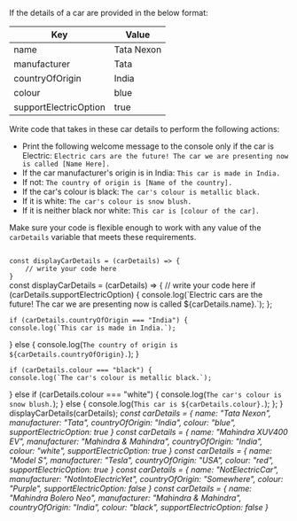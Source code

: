 If the details of a car are provided in the below format:

|Key | Value |
|--|--|
|name |Tata Nexon |
|manufacturer |Tata |
|countryOfOrigin | India |
|colour | blue|
|supportElectricOption| true|

Write code that takes in these car details to perform the following actions:

* Print the following welcome message to the console only if the car is Electric:
`Electric cars are the future! The car we are presenting now is called [Name Here].`
* If the car manufacturer's origin is in India: `This car is made in India.`
* If not: `The country of origin is [Name of the country].`
* If the car's colour is black: `The car's colour is metallic black.`
* If it is white: `The car's colour is snow blush.`
* If it is neither black nor white: `This car is [colour of the car].`

Make sure your code is flexible enough to work with any value of the `carDetails` variable that meets these requirements.

<codeblock language="javascript" type="exercise" testMode="multipleInput">
<code>
const displayCarDetails = (carDetails) => {
	// write your code here
}
</code>

<solution>
const displayCarDetails = (carDetails) => {
	// write your code here
	if (carDetails.supportElectricOption) {
    console.log(`Electric cars are the future! The car we are presenting now is called ${carDetails.name}.`);
  };

	if (carDetails.countryOfOrigin === "India") {
    console.log(`This car is made in India.`);
  } else {
    console.log(`The country of origin is ${carDetails.countryOfOrigin}.`);
  }

	if (carDetails.colour === "black") {
    console.log(`The car's colour is metallic black.`);
  } else if (carDetails.colour === "white") {
    console.log(`The car's colour is snow blush.`);
  } else {
    console.log(`This car is ${carDetails.colour}.`);
  };
}
</solution>
<testcases>
<caller>
displayCarDetails(carDetails);
</caller>
<testcase>
<i>
const carDetails = {
	name: "Tata Nexon",
	manufacturer: "Tata",
	countryOfOrigin: "India",
	colour: "blue",
	supportElectricOption: true
}
</i>
</testcase>
<testcase>
<i>
const carDetails = {
	name: "Mahindra XUV400 EV",
	manufacturer: "Mahindra & Mahindra",
	countryOfOrigin: "India",
	colour: "white",
	supportElectricOption: true
}
</i>
</testcase>
<testcase>
<i>
const carDetails = {
	name: "Model S",
	manufacturer: "Tesla",
	countryOfOrigin: "USA",
	colour: "red",
	supportElectricOption: true
}
</i>
</testcase>
<testcase>
<i>
const carDetails = {
	name: "NotElectricCar",
	manufacturer: "NotIntoElectricYet",
	countryOfOrigin: "Somewhere",
	colour: "Purple",
	supportElectricOption: false
}
</i>
</testcase>
<testcase>
<i>
const carDetails = {
	name: "Mahindra Bolero Neo",
	manufacturer: "Mahindra & Mahindra",
	countryOfOrigin: "India",
	colour: "black",
	supportElectricOption: false
}
</i>
</testcase>
</testcases>
</codeblock>
